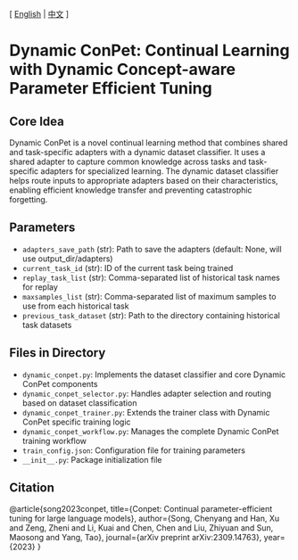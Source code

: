 [ [English](README.md) | [中文](README_zh.md) ]

# Dynamic ConPet: Continual Learning with Dynamic Concept-aware Parameter Efficient Tuning

## Core Idea
Dynamic ConPet is a novel continual learning method that combines shared and task-specific adapters with a dynamic dataset classifier. It uses a shared adapter to capture common knowledge across tasks and task-specific adapters for specialized learning. The dynamic dataset classifier helps route inputs to appropriate adapters based on their characteristics, enabling efficient knowledge transfer and preventing catastrophic forgetting.

## Parameters
- `adapters_save_path` (str): Path to save the adapters (default: None, will use output_dir/adapters)
- `current_task_id` (str): ID of the current task being trained
- `replay_task_list` (str): Comma-separated list of historical task names for replay
- `maxsamples_list` (str): Comma-separated list of maximum samples to use from each historical task
- `previous_task_dataset` (str): Path to the directory containing historical task datasets

## Files in Directory
- `dynamic_conpet.py`: Implements the dataset classifier and core Dynamic ConPet components
- `dynamic_conpet_selector.py`: Handles adapter selection and routing based on dataset classification
- `dynamic_conpet_trainer.py`: Extends the trainer class with Dynamic ConPet specific training logic
- `dynamic_conpet_workflow.py`: Manages the complete Dynamic ConPet training workflow
- `train_config.json`: Configuration file for training parameters
- `__init__.py`: Package initialization file

## Citation

@article{song2023conpet,
  title={Conpet: Continual parameter-efficient tuning for large language models},
  author={Song, Chenyang and Han, Xu and Zeng, Zheni and Li, Kuai and Chen, Chen and Liu, Zhiyuan and Sun, Maosong and Yang, Tao},
  journal={arXiv preprint arXiv:2309.14763},
  year={2023}
}